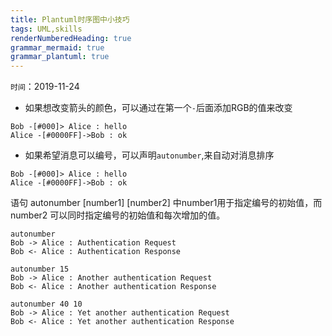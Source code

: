 ```yaml
---
title: Plantuml时序图中小技巧
tags: UML,skills
renderNumberedHeading: true
grammar_mermaid: true
grammar_plantuml: true
---
```

`时间`：2019-11-24

- 如果想改变箭头的颜色，可以通过在第一个`-`后面添加RGB的值来改变
```plantuml!
Bob -[#000]> Alice : hello
Alice -[#0000FF]->Bob : ok
```
- 如果希望消息可以编号，可以声明`autonumber`,来自动对消息排序
```plantuml!
Bob -[#000]> Alice : hello
Alice -[#0000FF]->Bob : ok
```
语句 autonumber [number1] [number2] 中number1用于指定编号的初始值，而 number2 可以同时指定编号的初始值和每次增加的值。
```plantuml!
autonumber
Bob -> Alice : Authentication Request
Bob <- Alice : Authentication Response

autonumber 15
Bob -> Alice : Another authentication Request
Bob <- Alice : Another authentication Response

autonumber 40 10
Bob -> Alice : Yet another authentication Request
Bob <- Alice : Yet another authentication Response
```

